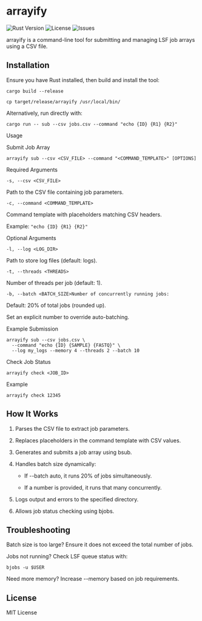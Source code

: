 # arrayify

![Rust Version](https://img.shields.io/badge/Rust-1.85.0-blue?style=flat-square)
![License](https://img.shields.io/badge/License-MIT-green?style=flat-square)
![Issues](https://img.shields.io/github/issues/SamD28/arrayify)


arrayify is a command-line tool for submitting and managing LSF job arrays using a CSV file.

## Installation

Ensure you have Rust installed, then build and install the tool:

```
cargo build --release
```
```
cp target/release/arrayify /usr/local/bin/
```

Alternatively, run directly with:

```
cargo run -- sub --csv jobs.csv --command "echo {ID} {R1} {R2}"
```

Usage

Submit Job Array

```
arrayify sub --csv <CSV_FILE> --command "<COMMAND_TEMPLATE>" [OPTIONS]
```

Required Arguments

```
-s, --csv <CSV_FILE>
```

Path to the CSV file containing job parameters.

```
-c, --command <COMMAND_TEMPLATE>
```

Command template with placeholders matching CSV headers.

Example: ```"echo {ID} {R1} {R2}"```

Optional Arguments

```
-l, --log <LOG_DIR>
```

Path to store log files (default: logs).

```
-t, --threads <THREADS>
```

Number of threads per job (default: 1).

```
-b, --batch <BATCH_SIZE>Number of concurrently running jobs:
```

Default: 20% of total jobs (rounded up).

Set an explicit number to override auto-batching.

Example Submission

```
arrayify sub --csv jobs.csv \
  --command "echo {ID} {SAMPLE} {FASTQ}" \
  --log my_logs --memory 4 --threads 2 --batch 10
```

Check Job Status

```
arrayify check <JOB_ID>
```

Example

```
arrayify check 12345
```

## How It Works

1. Parses the CSV file to extract job parameters.

2. Replaces placeholders in the command template with CSV values.

3. Generates and submits a job array using bsub.

4. Handles batch size dynamically:

    - If --batch auto, it runs 20% of jobs simultaneously.

    - If a number is provided, it runs that many concurrently.

5. Logs output and errors to the specified directory.

6. Allows job status checking using bjobs.

## Troubleshooting

Batch size is too large? Ensure it does not exceed the total number of jobs.

Jobs not running? Check LSF queue status with:

```
bjobs -u $USER
```

Need more memory? Increase --memory based on job requirements.

## License

MIT License